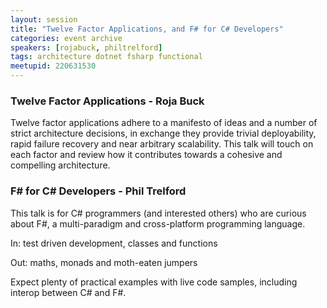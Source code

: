 ```yaml
---
layout: session
title: "Twelve Factor Applications, and F# for C# Developers"
categories: event archive
speakers: [rojabuck, philtrelford]
tags: architecture dotnet fsharp functional
meetupid: 220631530
---
```


### Twelve Factor Applications - Roja Buck

Twelve factor applications adhere to a manifesto of ideas and a number of strict architecture decisions, 
in exchange they provide trivial deployability, rapid failure recovery and near arbitrary scalability. 
This talk will touch on each factor and review how it contributes towards a cohesive and compelling 
architecture.

### F# for C# Developers - Phil Trelford

This talk is for C# programmers (and interested others) who are curious about F#, a multi-paradigm and 
cross-platform programming language.

In: test driven development, classes and functions

Out: maths, monads and moth-eaten jumpers

Expect plenty of practical examples with live code samples, including interop between C# and F#.